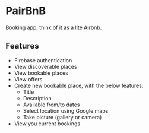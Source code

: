 # PairBnB
Booking app, think of it as a lite Airbnb.

## Features
* Firebase authentication
* View discoverable places
* View bookable places
* View offers
* Create new bookable place, with the below features:
    * Title
    * Description
    * Available from/to dates
    * Select location using Google maps
    * Take picture (gallery or camera)
* View you current bookings
